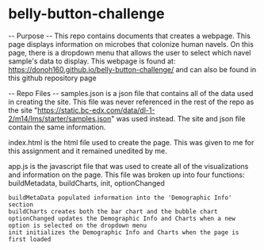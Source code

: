 # belly-button-challenge

-- Purpose --
This repo contains documents that creates a webpage. This page displays information on microbes that colonize human navels. On this page, there is a dropdown menu that allows the user to select which navel sample's data to display. 
This webpage is found at: https://donoh160.github.io/belly-button-challenge/ and can also be found in this github repository page


-- Repo Files --
samples.json is a json file that contains all of the data used in creating the site. This file was never referenced in the rest of the repo as the site "https://static.bc-edx.com/data/dl-1-2/m14/lms/starter/samples.json" was used instead. The site and json file contain the same information. 

index.html is the html file used to create the page. This was given to me for this assignment and it remained unedited by me.

app.js is the javascript file that was used to create all of the visualizations and information on the page. This file was broken up into four functions: buildMetadata, buildCharts, init, optionChanged

    buildMetaData populated information into the 'Demographic Info' section
    buildCharts creates both the bar chart and the bubble chart
    optionChanged updates the Demographic Info and Charts when a new option is selected on the dropdown menu
    init initializes the Demographic Info and Charts when the page is first loaded
    
